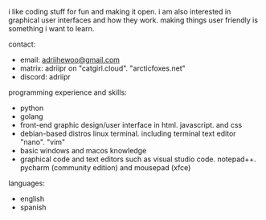 i like coding stuff for fun and making it open. i am also interested in graphical user interfaces and how they work. making things user friendly is something i want to learn.

contact:
- email: adriihewoo@gmail.com
- matrix: adriipr on "catgirl.cloud". "arcticfoxes.net"
- discord: adriipr

programming experience and skills:
- python
- golang
- front-end graphic design/user interface in html. javascript. and css
- debian-based distros linux terminal. including terminal text editor "nano". "vim"
- basic windows and macos knowledge
- graphical code and text editors such as visual studio code. notepad++. pycharm (community edition) and mousepad (xfce)

languages:
- english
- spanish
